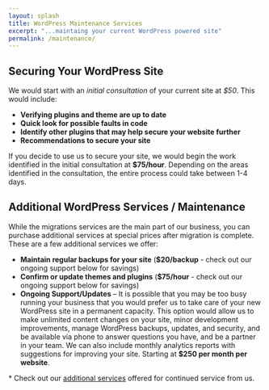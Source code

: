 ```yaml
---
layout: splash
title: WordPress Maintenance Services
excerpt: "...maintaing your current WordPress powered site"
permalink: /maintenance/
---
```


## Securing Your WordPress Site
We would start with an *initial consultation* of your current site at *$50*.  This would include:

  - **Verifying plugins and theme are up to date**
  - **Quick look for possible faults in code**
  - **Identify other plugins that may help secure your website further**
  - **Recommendations to secure your site**

If you decide to use us to secure your site, we would begin the work identified in the initial consultation at **$75/hour**.  Depending on the areas identified in the consultation, the entire process could take between 1-4 days.

<a name="additional"></a>
## Additional WordPress Services / Maintenance
While the migrations services are the main part of our business, you can purchase additional services at special prices after migration is complete. These are a few additional services we offer:

  - **Maintain regular backups for your site** (**$20/backup** - check out our ongoing support below for savings)
  - **Confirm or update themes and plugins** (**$75/hour** - check out our ongoing support below for savings)
<a name="ongoing"></a>
  - **Ongoing Support/Updates** – It is possible that you may be too busy running your business that you would prefer us to take care of your new WordPress site in a permanent capacity.  This option would allow us to make unlimited content changes on your site, minor development improvements, manage WordPress backups, updates, and security, and be available via phone to answer questions you have, and be a partner in your team.  We can also include monthly analytics reports with suggestions for improving your site.  Starting at **$250 per month per website**.

\* Check out our [additional services](http://mikefontenot.me/migration/basic#additional) offered for continued service from us.
